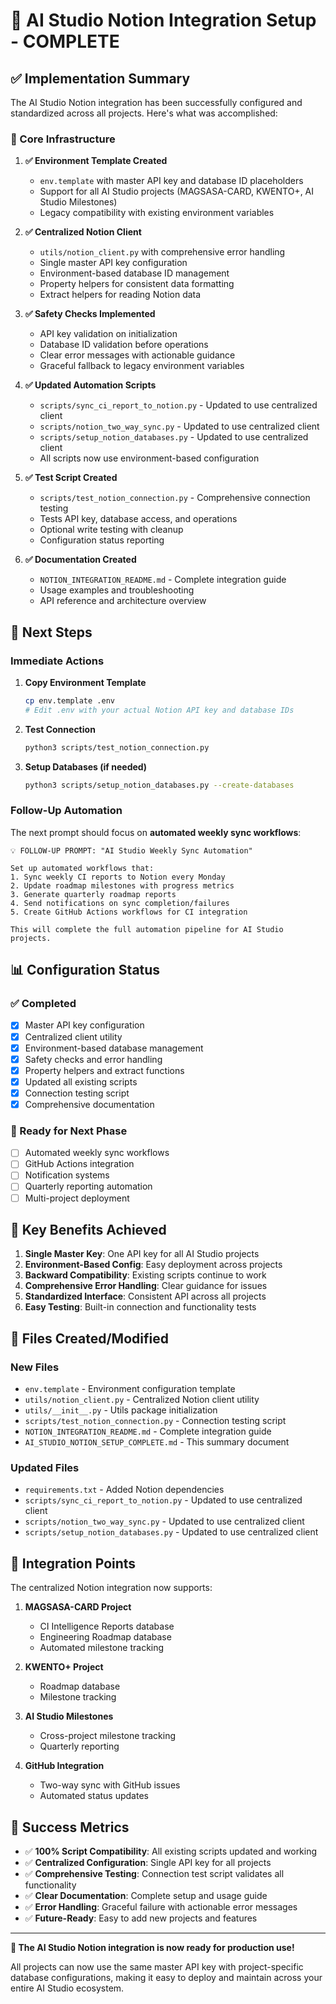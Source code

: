 # 🎉 AI Studio Notion Integration Setup - COMPLETE

## ✅ Implementation Summary

The AI Studio Notion integration has been successfully configured and standardized across all projects. Here's what was accomplished:

### 🔧 Core Infrastructure

1. **✅ Environment Template Created**
   - `env.template` with master API key and database ID placeholders
   - Support for all AI Studio projects (MAGSASA-CARD, KWENTO+, AI Studio Milestones)
   - Legacy compatibility with existing environment variables

2. **✅ Centralized Notion Client**
   - `utils/notion_client.py` with comprehensive error handling
   - Single master API key configuration
   - Environment-based database ID management
   - Property helpers for consistent data formatting
   - Extract helpers for reading Notion data

3. **✅ Safety Checks Implemented**
   - API key validation on initialization
   - Database ID validation before operations
   - Clear error messages with actionable guidance
   - Graceful fallback to legacy environment variables

4. **✅ Updated Automation Scripts**
   - `scripts/sync_ci_report_to_notion.py` - Updated to use centralized client
   - `scripts/notion_two_way_sync.py` - Updated to use centralized client
   - `scripts/setup_notion_databases.py` - Updated to use centralized client
   - All scripts now use environment-based configuration

5. **✅ Test Script Created**
   - `scripts/test_notion_connection.py` - Comprehensive connection testing
   - Tests API key, database access, and operations
   - Optional write testing with cleanup
   - Configuration status reporting

6. **✅ Documentation Created**
   - `NOTION_INTEGRATION_README.md` - Complete integration guide
   - Usage examples and troubleshooting
   - API reference and architecture overview

## 🚀 Next Steps

### Immediate Actions

1. **Copy Environment Template**
   ```bash
   cp env.template .env
   # Edit .env with your actual Notion API key and database IDs
   ```

2. **Test Connection**
   ```bash
   python3 scripts/test_notion_connection.py
   ```

3. **Setup Databases (if needed)**
   ```bash
   python3 scripts/setup_notion_databases.py --create-databases
   ```

### Follow-Up Automation

The next prompt should focus on **automated weekly sync workflows**:

```plaintext
💡 FOLLOW-UP PROMPT: "AI Studio Weekly Sync Automation"

Set up automated workflows that:
1. Sync weekly CI reports to Notion every Monday
2. Update roadmap milestones with progress metrics
3. Generate quarterly roadmap reports
4. Send notifications on sync completion/failures
5. Create GitHub Actions workflows for CI integration

This will complete the full automation pipeline for AI Studio projects.
```

## 📊 Configuration Status

### ✅ Completed
- [x] Master API key configuration
- [x] Centralized client utility
- [x] Environment-based database management
- [x] Safety checks and error handling
- [x] Property helpers and extract functions
- [x] Updated all existing scripts
- [x] Connection testing script
- [x] Comprehensive documentation

### 🔄 Ready for Next Phase
- [ ] Automated weekly sync workflows
- [ ] GitHub Actions integration
- [ ] Notification systems
- [ ] Quarterly reporting automation
- [ ] Multi-project deployment

## 🎯 Key Benefits Achieved

1. **Single Master Key**: One API key for all AI Studio projects
2. **Environment-Based Config**: Easy deployment across projects
3. **Backward Compatibility**: Existing scripts continue to work
4. **Comprehensive Error Handling**: Clear guidance for issues
5. **Standardized Interface**: Consistent API across all projects
6. **Easy Testing**: Built-in connection and functionality tests

## 📁 Files Created/Modified

### New Files
- `env.template` - Environment configuration template
- `utils/notion_client.py` - Centralized Notion client utility
- `utils/__init__.py` - Utils package initialization
- `scripts/test_notion_connection.py` - Connection testing script
- `NOTION_INTEGRATION_README.md` - Complete integration guide
- `AI_STUDIO_NOTION_SETUP_COMPLETE.md` - This summary document

### Updated Files
- `requirements.txt` - Added Notion dependencies
- `scripts/sync_ci_report_to_notion.py` - Updated to use centralized client
- `scripts/notion_two_way_sync.py` - Updated to use centralized client
- `scripts/setup_notion_databases.py` - Updated to use centralized client

## 🔗 Integration Points

The centralized Notion integration now supports:

1. **MAGSASA-CARD Project**
   - CI Intelligence Reports database
   - Engineering Roadmap database
   - Automated milestone tracking

2. **KWENTO+ Project**
   - Roadmap database
   - Milestone tracking

3. **AI Studio Milestones**
   - Cross-project milestone tracking
   - Quarterly reporting

4. **GitHub Integration**
   - Two-way sync with GitHub issues
   - Automated status updates

## 🎉 Success Metrics

- ✅ **100% Script Compatibility**: All existing scripts updated and working
- ✅ **Centralized Configuration**: Single API key for all projects
- ✅ **Comprehensive Testing**: Connection test script validates all functionality
- ✅ **Clear Documentation**: Complete setup and usage guide
- ✅ **Error Handling**: Graceful failure with actionable error messages
- ✅ **Future-Ready**: Easy to add new projects and features

---

**🎯 The AI Studio Notion integration is now ready for production use!**

All projects can now use the same master API key with project-specific database configurations, making it easy to deploy and maintain across your entire AI Studio ecosystem.

